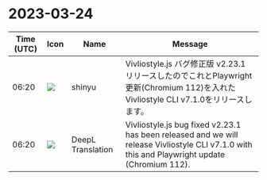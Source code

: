 # 2023-03-24

|Time (UTC)|Icon|Name|Message|
|---|---|---|---|
|06:20|![](https://avatars.slack-edge.com/2018-04-27/354445776386_e258f5ed5ba887b08668_72.jpg)|shinyu|Vivliostyle.js バグ修正版 v2.23.1 リリースしたのでこれとPlaywright更新(Chromium 112)を入れたVivliostyle CLI v7.1.0をリリースします。|
|06:20|![](https://avatars.slack-edge.com/2023-01-22/4703892366048_dd8fde69fd74a2ed7a1d_72.png)|DeepL Translation|Vivliostyle.js bug fixed v2.23.1 has been released and we will release Vivliostyle CLI v7.1.0 with this and Playwright update (Chromium 112).|
